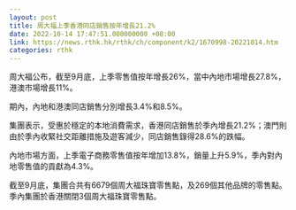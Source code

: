 ```yaml
---
layout: post
title: 周大福上季香港同店銷售按年增長21.2%
date: 2022-10-14 17:47:51.000000000 +08:00
link: https://news.rthk.hk/rthk/ch/component/k2/1670998-20221014.htm
categories: rthk
---
```


周大福公布，截至9月底，上季零售值按年增長26%，當中內地市場增長27.8%，港澳市場增長11%。

期內，內地和港澳同店銷售分別增長3.4%和8.5%。

集團表示，受惠於穩定的本地消費需求，香港同店銷售於季內增長21.2%；澳門則由於季內收緊社交距離措施及遊客減少，同店銷售錄得28.6%的跌幅。

內地市場方面，上季電子商務零售值按年增加13.8%，銷量上升5.9%，季內對內地零售值的貢獻為4.3%。

截至9月底，集團合共有6679個周大福珠寶零售點，及269個其他品牌的零售點。季內集團於香港關閉3個周大福珠寶零售點。
